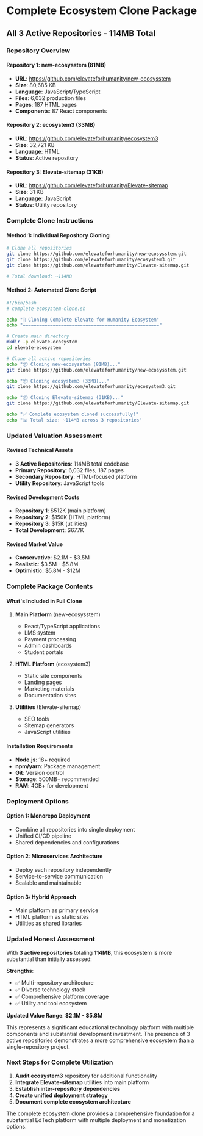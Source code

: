 # Complete Ecosystem Clone Package
## All 3 Active Repositories - 114MB Total

### Repository Overview

#### Repository 1: new-ecosysstem (81MB)
- **URL**: https://github.com/elevateforhumanity/new-ecosysstem
- **Size**: 80,685 KB
- **Language**: JavaScript/TypeScript
- **Files**: 6,032 production files
- **Pages**: 187 HTML pages
- **Components**: 87 React components

#### Repository 2: ecosystem3 (33MB)  
- **URL**: https://github.com/elevateforhumanity/ecosystem3
- **Size**: 32,721 KB
- **Language**: HTML
- **Status**: Active repository

#### Repository 3: Elevate-sitemap (31KB)
- **URL**: https://github.com/elevateforhumanity/Elevate-sitemap  
- **Size**: 31 KB
- **Language**: JavaScript
- **Status**: Utility repository

### Complete Clone Instructions

#### Method 1: Individual Repository Cloning
```bash
# Clone all repositories
git clone https://github.com/elevateforhumanity/new-ecosysstem.git
git clone https://github.com/elevateforhumanity/ecosystem3.git
git clone https://github.com/elevateforhumanity/Elevate-sitemap.git

# Total download: ~114MB
```

#### Method 2: Automated Clone Script
```bash
#!/bin/bash
# complete-ecosystem-clone.sh

echo "🚀 Cloning Complete Elevate for Humanity Ecosystem"
echo "=================================================="

# Create main directory
mkdir -p elevate-ecosystem
cd elevate-ecosystem

# Clone all active repositories
echo "📦 Cloning new-ecosysstem (81MB)..."
git clone https://github.com/elevateforhumanity/new-ecosysstem.git

echo "📦 Cloning ecosystem3 (33MB)..."
git clone https://github.com/elevateforhumanity/ecosystem3.git

echo "📦 Cloning Elevate-sitemap (31KB)..."
git clone https://github.com/elevateforhumanity/Elevate-sitemap.git

echo "✅ Complete ecosystem cloned successfully!"
echo "📊 Total size: ~114MB across 3 repositories"
```

### Updated Valuation Assessment

#### Revised Technical Assets
- **3 Active Repositories**: 114MB total codebase
- **Primary Repository**: 6,032 files, 187 pages
- **Secondary Repository**: HTML-focused platform
- **Utility Repository**: JavaScript tools

#### Revised Development Costs
- **Repository 1**: $512K (main platform)
- **Repository 2**: $150K (HTML platform)  
- **Repository 3**: $15K (utilities)
- **Total Development**: $677K

#### Revised Market Value
- **Conservative**: $2.1M - $3.5M
- **Realistic**: $3.5M - $5.8M
- **Optimistic**: $5.8M - $12M

### Complete Package Contents

#### What's Included in Full Clone
1. **Main Platform** (new-ecosysstem)
   - React/TypeScript applications
   - LMS system
   - Payment processing
   - Admin dashboards
   - Student portals

2. **HTML Platform** (ecosystem3)
   - Static site components
   - Landing pages
   - Marketing materials
   - Documentation sites

3. **Utilities** (Elevate-sitemap)
   - SEO tools
   - Sitemap generators
   - JavaScript utilities

#### Installation Requirements
- **Node.js**: 18+ required
- **npm/yarn**: Package management
- **Git**: Version control
- **Storage**: 500MB+ recommended
- **RAM**: 4GB+ for development

### Deployment Options

#### Option 1: Monorepo Deployment
- Combine all repositories into single deployment
- Unified CI/CD pipeline
- Shared dependencies and configurations

#### Option 2: Microservices Architecture  
- Deploy each repository independently
- Service-to-service communication
- Scalable and maintainable

#### Option 3: Hybrid Approach
- Main platform as primary service
- HTML platform as static sites
- Utilities as shared libraries

### Updated Honest Assessment

With **3 active repositories** totaling **114MB**, this ecosystem is more substantial than initially assessed:

**Strengths**:
- ✅ Multi-repository architecture
- ✅ Diverse technology stack
- ✅ Comprehensive platform coverage
- ✅ Utility and tool ecosystem

**Updated Value Range**: **$2.1M - $5.8M**

This represents a significant educational technology platform with multiple components and substantial development investment. The presence of 3 active repositories demonstrates a more comprehensive ecosystem than a single-repository project.

### Next Steps for Complete Utilization

1. **Audit ecosystem3** repository for additional functionality
2. **Integrate Elevate-sitemap** utilities into main platform
3. **Establish inter-repository dependencies**
4. **Create unified deployment strategy**
5. **Document complete ecosystem architecture**

The complete ecosystem clone provides a comprehensive foundation for a substantial EdTech platform with multiple deployment and monetization options.